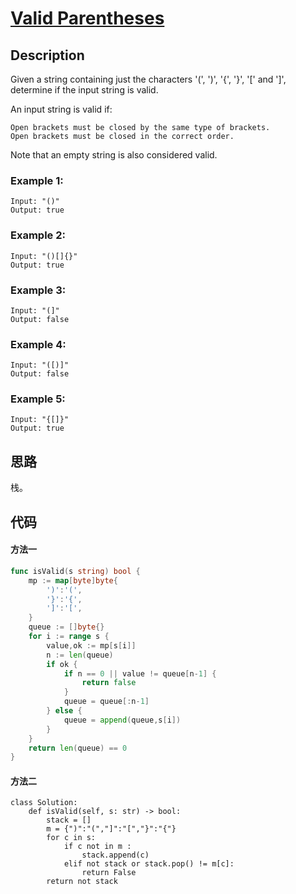 # [Valid Parentheses](https://leetcode-cn.com/problems/valid-parentheses/)

## Description

Given a string containing just the characters '(', ')', '{', '}', '[' and ']', determine if the input string is valid.

An input string is valid if:

    Open brackets must be closed by the same type of brackets.
    Open brackets must be closed in the correct order.
    
Note that an empty string is also considered valid.


### Example 1:

````
Input: "()"
Output: true
````

### Example 2:

````
Input: "()[]{}"
Output: true
````

### Example 3:

````
Input: "(]"
Output: false
````

### Example 4:

````
Input: "([)]"
Output: false
````

### Example 5:

````
Input: "{[]}"
Output: true
````

## 思路

栈。

## 代码

#### 方法一

```` Go
func isValid(s string) bool {
    mp := map[byte]byte{
        ')':'(',
        '}':'{',
        ']':'[',
    }
    queue := []byte{}
    for i := range s {
        value,ok := mp[s[i]]
        n := len(queue)
        if ok {
            if n == 0 || value != queue[n-1] {
                return false
            }
            queue = queue[:n-1]
        } else {
            queue = append(queue,s[i])
        }
    }
    return len(queue) == 0
}
````

#### 方法二

``` Python3
class Solution:
    def isValid(self, s: str) -> bool:
        stack = []
        m = {")":"(","]":"[","}":"{"}
        for c in s:
            if c not in m :
                stack.append(c)
            elif not stack or stack.pop() != m[c]:
                return False
        return not stack
```
